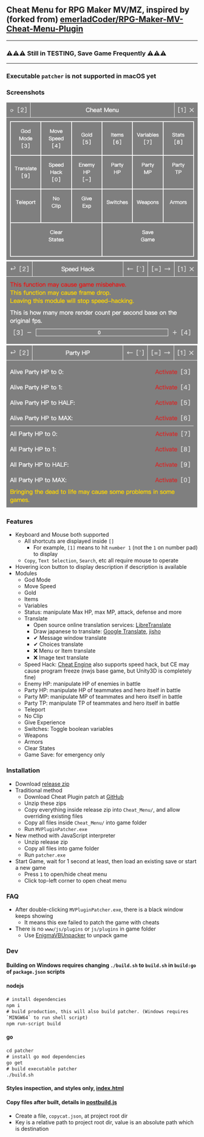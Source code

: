 ## Cheat Menu for RPG Maker MV/MZ, inspired by (forked from) [emerladCoder/RPG-Maker-MV-Cheat-Menu-Plugin](https://github.com/emerladCoder/RPG-Maker-MV-Cheat-Menu-Plugin)

---
### ⚠️⚠️⚠️ Still in TESTING, Save Game Frequently ⚠️⚠️⚠️
---

### Executable `patcher` is not supported in macOS yet

### Screenshots
![Index](screenshots/home.png)  
![SpeedHack](screenshots/speed-hack.png)  
![PartyHP](screenshots/party-hp.png)  

### Features
- Keyboard and Mouse both supported
  - All shortcuts are displayed inside `[]`
    - For example, `[1]` means to hit `number 1` (not the `1` on number pad) to display
  - `Copy`, `Text Selection`, `Search`, etc all require mouse to operate
- Hovering icon button to display description if description is available
- Modules
  - God Mode
  - Move Speed
  - Gold
  - Items
  - Variables
  - Status: manipulate Max HP, max MP, attack, defense and more
  - Translate
    - Open source online translation services: [LibreTranslate](https://github.com/LibreTranslate/LibreTranslate#mirrors)
    - Draw japanese to translate: [Google Translate](https://translate.google.com/?sl=ja&tl=en&op=translate), [jisho](https://jisho.org/#handwriting)
    - ✔ Message window translate
    - ✔ Choices translate
    - ❌ Menu or Item translate
    - ❌ Image text translate
  - Speed Hack: [Cheat Engine](https://www.cheatengine.org/) also supports speed hack, but CE may cause program freeze (nwjs base game, but Unity3D is completely fine)
  - Enemy HP: manipulate HP of enemies in battle
  - Party HP: manipulate HP of teammates and hero itself in battle
  - Party MP: manipulate MP of teammates and hero itself in battle
  - Party TP: manipulate TP of teammates and hero itself in battle
  - Teleport
  - No Clip
  - Give Experience
  - Switches: Toggle boolean variables
  - Weapons
  - Armors
  - Clear States
  - Game Save: for emergency only

### Installation
- Download [release zip](https://github.com/allape/RPG-Maker-MV-Cheat-Menu-Plugin/releases)
- Traditional method
  - Download Cheat Plugin patch at [GitHub](https://github.com/emerladCoder/RPG-Maker-MV-Cheat-Menu-Plugin)
  - Unzip these zips
  - Copy everything inside release zip into `Cheat_Menu/`, and allow overriding existing files
  - Copy all files inside `Cheat_Menu/` into game folder
  - Run `MVPluginPatcher.exe`
- New method with JavaScript interpreter
  - Unzip release zip
  - Copy all files into game folder
  - Run `patcher.exe`
- Start Game, wait for 1 second at least, then load an existing save or start a new game 
  - Press `1` to open/hide cheat menu
  - Click top-left corner to open cheat menu

### FAQ
- After double-clicking `MVPluginPatcher.exe`, there is a black window keeps showing
  - It means this exe failed to patch the game with cheats
- There is no `www/js/plugins` or `js/plugins` in game folder
    - Use [EnigmaVBUnpacker](https://f95zone.to/threads/rpg-maker-mv-unpacker.417/post-3577739) to unpack game

### Dev

#### Building on Windows requires changing `./build.sh` to `build.sh` in `build:go` of `package.json` scripts

#### nodejs
```shell
# install dependencies
npm i
# build production, this will also build patcher. (Windows requires `MINGW64` to run shell script)
npm run-script build
```
#### go
```shell
cd patcher
# install go mod dependencies
go get
# build executable patcher
./build.sh
```

#### Styles inspection, and styles only, [index.html](public/index.html)

#### Copy files after built, details in [postbuild.js](postbuild.js)
- Create a file, `copycat.json`, at project root dir
- Key is a relative path to project root dir, value is an absolute path which is destination
